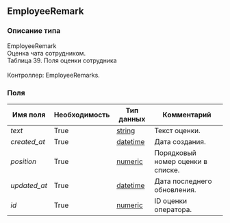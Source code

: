 
## EmployeeRemark

### Описание типа
EmployeeRemark<br/>Оценка чата сотрудником.<br/>Таблица 39. Поля оценки сотрудника<br/><br/>Контроллер: EmployeeRemarks.<br/>
### Поля

| Имя поля | Необходимость | Тип данных | Комментарий |
|---|---|---|---|
|*text*|True|[string](/docs/types/string.md)|Текст оценки.<br/>|
|*created_at*|True|[datetime](/docs/types/datetime.md)|Дата создания.<br/>|
|*position*|True|[numeric](/docs/types/numeric.md)|Порядковый номер оценки в списке.<br/>|
|*updated_at*|True|[datetime](/docs/types/datetime.md)|Дата последнего обновления.<br/>|
|*id*|True|[numeric](/docs/types/numeric.md)|ID оценки оператора.<br/>|
